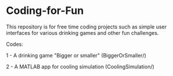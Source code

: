 # Coding-for-Fun
This repository is for free time coding projects such as simple user interfaces for various drinking games and other fun challenges.


Codes:


1 - A drinking game "Bigger or smaller" (BiggerOrSmaller/)

2 - A MATLAB app for cooling simulation (CoolingSimulation/)
